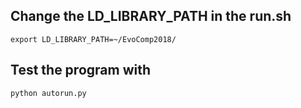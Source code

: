 ## Change the LD_LIBRARY_PATH in the run.sh
```
export LD_LIBRARY_PATH=~/EvoComp2018/
```
## Test the program with

```bash
python autorun.py
```
